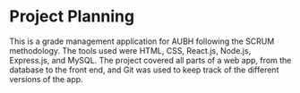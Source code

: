 # Project Planning

This is a grade management application for AUBH following the SCRUM methodology. The tools used were HTML, CSS, React.js, Node.js, Express.js, and MySQL. The project covered all parts of a web app, from the database to the front end, and Git was used to keep track of the different versions of the app.
